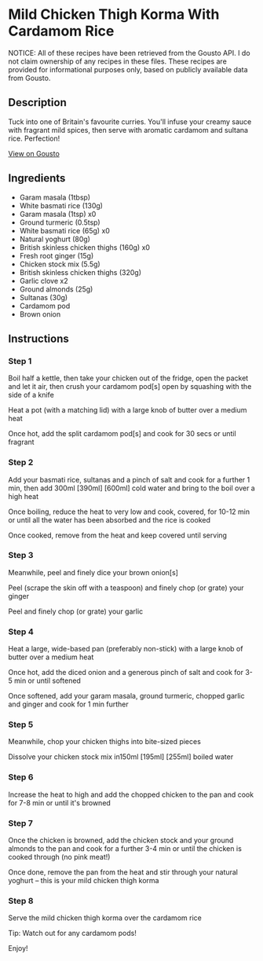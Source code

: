 # Mild Chicken Thigh Korma With Cardamom Rice

NOTICE: All of these recipes have been retrieved from the Gousto API. I do not claim ownership of any recipes in these files. These recipes are provided for informational purposes only, based on publicly available data from Gousto.

## Description

Tuck into one of Britain's favourite curries. You'll infuse your creamy sauce with fragrant mild spices, then serve with aromatic cardamom and sultana rice. Perfection!

[View on Gousto](https://www.gousto.co.uk/recipes/cookbook/mild-chicken-korma-with-cardamom-rice)

## Ingredients

- Garam masala (1tbsp)
- White basmati rice (130g)
- Garam masala (1tsp) x0
- Ground turmeric (0.5tsp)
- White basmati rice (65g) x0
- Natural yoghurt (80g)
- British skinless chicken thighs (160g) x0
- Fresh root ginger (15g)
- Chicken stock mix (5.5g)
- British skinless chicken thighs (320g)
- Garlic clove x2
- Ground almonds (25g)
- Sultanas (30g)
- Cardamom pod
- Brown onion

## Instructions


### Step 1

Boil half a kettle, then take your chicken out of the fridge, open the packet and let it air, then crush your cardamom pod[s] open by squashing with the side of a knife

Heat a pot (with a matching lid) with a large knob of butter over a medium heat

Once hot, add the split cardamom pod[s] and cook for 30 secs or until fragrant


### Step 2

Add your basmati rice, sultanas and a pinch of salt and cook for a further 1 min, then add 300ml <span class="text-purple">[390ml]</span> <span class="text-danger">[600ml]</span> cold water and bring to the boil over a high heat

Once boiling, reduce the heat to very low and cook, covered, for 10-12 min or until all the water has been absorbed and the rice is cooked

Once cooked, remove from the heat and keep covered until serving


### Step 3

Meanwhile, peel and finely dice your brown onion[s]

Peel (scrape the skin off with a teaspoon) and finely chop (or grate) your ginger

Peel and finely chop (or grate) your garlic


### Step 4

Heat a large, wide-based pan (preferably non-stick) with a large knob of butter over a medium heat

Once hot, add the diced onion and a generous pinch of salt and cook for 3-5 min or until softened

Once softened, add your garam masala, ground turmeric, chopped garlic and ginger and cook for 1 min further


### Step 5

Meanwhile, chop your chicken thighs into bite-sized pieces

Dissolve your<span class="text-danger"> </span>chicken stock mix in150ml <span class="text-danger">[195ml] </span><span class="text-purple">[255ml]</span> boiled water


### Step 6

Increase the heat to high and add the chopped chicken to the pan and cook for 7-8 min or until it's browned


### Step 7

Once the chicken is browned, add the chicken stock and your ground almonds to the pan and cook for a further 3-4 min or until the chicken is cooked through (no pink meat!)

Once done, remove the pan from the heat and stir through your natural yoghurt – this is your mild chicken thigh korma

### Step 8

Serve the mild chicken thigh korma over the cardamom rice

Tip: Watch out for any cardamom pods!

Enjoy!


